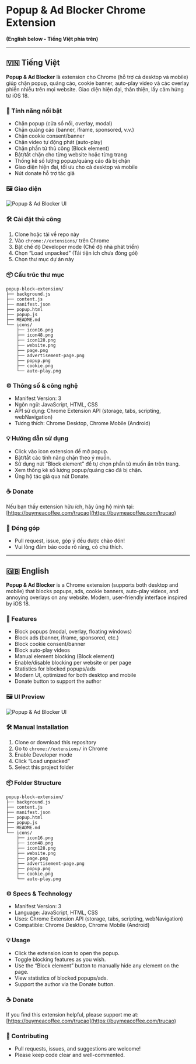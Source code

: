 # Popup & Ad Blocker Chrome Extension

**(English below - Tiếng Việt phía trên)**

---

## 🇻🇳 Tiếng Việt

**Popup & Ad Blocker** là extension cho Chrome (hỗ trợ cả desktop và mobile) giúp chặn popup, quảng cáo, cookie banner, auto-play video và các overlay phiền nhiễu trên mọi website. Giao diện hiện đại, thân thiện, lấy cảm hứng từ iOS 18.

### 🚀 Tính năng nổi bật
- Chặn popup (cửa sổ nổi, overlay, modal)
- Chặn quảng cáo (banner, iframe, sponsored, v.v.)
- Chặn cookie consent/banner
- Chặn video tự động phát (auto-play)
- Chặn phần tử thủ công (Block element)
- Bật/tắt chặn cho từng website hoặc từng trang
- Thống kê số lượng popup/quảng cáo đã bị chặn
- Giao diện hiện đại, tối ưu cho cả desktop và mobile
- Nút donate hỗ trợ tác giả

### 🖼️ Giao diện
![Popup & Ad Blocker UI](screenshot.png)

### 🛠️ Cài đặt thủ công
1. Clone hoặc tải về repo này
2. Vào `chrome://extensions/` trên Chrome
3. Bật chế độ Developer mode (Chế độ nhà phát triển)
4. Chọn “Load unpacked” (Tải tiện ích chưa đóng gói)
5. Chọn thư mục dự án này

### 📦 Cấu trúc thư mục
```
popup-block-extension/
├── background.js
├── content.js
├── manifest.json
├── popup.html
├── popup.js
├── README.md
└── icons/
    ├── icon16.png
    ├── icon48.png
    ├── icon128.png
    ├── website.png
    ├── page.png
    ├── advertisement-page.png
    ├── popup.png
    ├── cookie.png
    └── auto-play.png
```

### ⚙️ Thông số & công nghệ
- Manifest Version: 3
- Ngôn ngữ: JavaScript, HTML, CSS
- API sử dụng: Chrome Extension API (storage, tabs, scripting, webNavigation)
- Tương thích: Chrome Desktop, Chrome Mobile (Android)

### 💡 Hướng dẫn sử dụng
- Click vào icon extension để mở popup.
- Bật/tắt các tính năng chặn theo ý muốn.
- Sử dụng nút “Block element” để tự chọn phần tử muốn ẩn trên trang.
- Xem thống kê số lượng popup/quảng cáo đã bị chặn.
- Ủng hộ tác giả qua nút Donate.

### ☕ Donate
Nếu bạn thấy extension hữu ích, hãy ủng hộ mình tại:  
[https://buymeacoffee.com/trucao](https://buymeacoffee.com/trucao)

### 🤝 Đóng góp
- Pull request, issue, góp ý đều được chào đón!
- Vui lòng đảm bảo code rõ ràng, có chú thích.

---

## 🇬🇧 English

**Popup & Ad Blocker** is a Chrome extension (supports both desktop and mobile) that blocks popups, ads, cookie banners, auto-play videos, and annoying overlays on any website. Modern, user-friendly interface inspired by iOS 18.

### 🚀 Features
- Block popups (modal, overlay, floating windows)
- Block ads (banner, iframe, sponsored, etc.)
- Block cookie consent/banner
- Block auto-play videos
- Manual element blocking (Block element)
- Enable/disable blocking per website or per page
- Statistics for blocked popups/ads
- Modern UI, optimized for both desktop and mobile
- Donate button to support the author

### 🖼️ UI Preview
![Popup & Ad Blocker UI](screenshot.png)

### 🛠️ Manual Installation
1. Clone or download this repository
2. Go to `chrome://extensions/` in Chrome
3. Enable Developer mode
4. Click “Load unpacked”
5. Select this project folder

### 📦 Folder Structure
```
popup-block-extension/
├── background.js
├── content.js
├── manifest.json
├── popup.html
├── popup.js
├── README.md
└── icons/
    ├── icon16.png
    ├── icon48.png
    ├── icon128.png
    ├── website.png
    ├── page.png
    ├── advertisement-page.png
    ├── popup.png
    ├── cookie.png
    └── auto-play.png
```

### ⚙️ Specs & Technology
- Manifest Version: 3
- Language: JavaScript, HTML, CSS
- Uses: Chrome Extension API (storage, tabs, scripting, webNavigation)
- Compatible: Chrome Desktop, Chrome Mobile (Android)

### 💡 Usage
- Click the extension icon to open the popup.
- Toggle blocking features as you wish.
- Use the “Block element” button to manually hide any element on the page.
- View statistics of blocked popups/ads.
- Support the author via the Donate button.

### ☕ Donate
If you find this extension helpful, please support me at:  
[https://buymeacoffee.com/trucao](https://buymeacoffee.com/trucao)

### 🤝 Contributing
- Pull requests, issues, and suggestions are welcome!
- Please keep code clear and well-commented. 